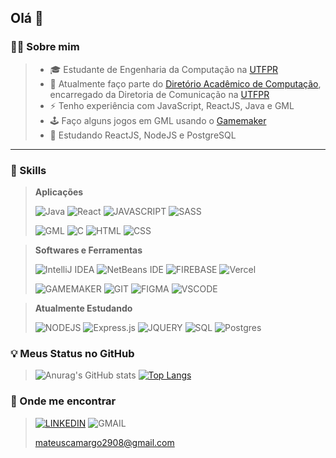 ## Olá 👋

### 👨‍💻 Sobre mim
>
> - 🎓 Estudante de Engenharia da Computação na [UTFPR](https://www.utfpr.edu.br/)
> - 🏫 Atualmente faço parte do [Diretório Acadêmico de Computação](https://www.instagram.com/dacompcp/), encarregado da Diretoria de Comunicação na [UTFPR](https://www.utfpr.edu.br/)
> - ⚡ Tenho experiência com JavaScript, ReactJS, Java e GML
> - 🕹️ Faço alguns jogos em GML usando o [Gamemaker](https://gamemaker.io/pt-BR)
> - 🌱 Estudando ReactJS, NodeJS e PostgreSQL

***

### 🧰 Skills

>**Aplicações**
>
>![Java](https://img.shields.io/badge/Java-FFC96F.svg?style=for-the-badge&logo=openjdk&logoColor=333333)
>![React](https://img.shields.io/badge/React-%2320232a.svg?style=for-the-badge&logo=react&logoColor=%2361DAFB)
>![JAVASCRIPT](https://img.shields.io/badge/JavaScript-F2DE51?style=for-the-badge&logo=javascript&logoColor=333333)
>![SASS](https://img.shields.io/badge/Sass-e88bb7?style=for-the-badge&logo=sass&logoColor=white)
>
>![GML](https://img.shields.io/badge/GML-5975ff?style=for-the-badge&logo=gamemaker&logoColor=white)
>![C](https://img.shields.io/badge/C-3e48cd?style=for-the-badge&logo=c&logoColor=white)
>![HTML](https://img.shields.io/badge/HTML5-f1652a?style=for-the-badge&logo=html5&logoColor=white)
>![CSS](https://img.shields.io/badge/CSS3-2aa9e0?style=for-the-badge&logo=css&logoColor=white)

>**Softwares e Ferramentas**
>
>![IntelliJ IDEA](https://img.shields.io/badge/IntelliJIDEA-BF04B9.svg?style=for-the-badge&logo=intellij-idea&logoColor=white)
>![NetBeans IDE](https://img.shields.io/badge/NetBeans%20IDE-1B6AC6.svg?style=for-the-badge&logo=apache-netbeans-ide&logoColor=white)
>![FIREBASE](https://img.shields.io/badge/Firebase-FFA000?style=for-the-badge&logo=Firebase&logoColor=white)
>![Vercel](https://img.shields.io/badge/Vercel-%23000000.svg?style=for-the-badge&logo=vercel&logoColor=white)
>
>![GAMEMAKER](https://img.shields.io/badge/GameMaker-5975ff?style=for-the-badge&logo=gamemaker&logoColor=white)
>![GIT](https://img.shields.io/badge/Git-f05133?style=for-the-badge&logo=git&logoColor=white)
>![FIGMA](https://img.shields.io/badge/Figma-FA7070?style=for-the-badge&logo=figma&logoColor=white)
>![VSCODE](https://custom-icon-badges.demolab.com/badge/VS%20Code-0078d7.svg?style=for-the-badge&logo=vsc&logoColor=white)
<!--
>![PREMIERE PRO](https://img.shields.io/badge/Premiere%20Pro-00005b?style=for-the-badge&logo=Adobe%20Premiere%20Pro&logoColor=9a9aff)
-->

>**Atualmente Estudando**
>
>![NODEJS](https://img.shields.io/badge/Node-40a05e?style=for-the-badge&logo=node.js&logoColor=white)
>![Express.js](https://img.shields.io/badge/Express.js-333333.svg?style=for-the-badge&logo=express&logoColor=259DFF)
>![JQUERY](https://img.shields.io/badge/jQuerry-0868ab?style=for-the-badge&logo=jquery&logoColor=white)
>![SQL](https://img.shields.io/badge/SQL-004d65?style=for-the-badge&logo=mysql&logoColor=white)
>![Postgres](https://img.shields.io/badge/Postgres-%23316192.svg?style=for-the-badge&logo=postgresql&logoColor=white)

<!--
>![PYTHON](https://img.shields.io/badge/Python-3771a1?style=for-the-badge&logo=python&logoColor=white)
>![C++](https://img.shields.io/badge/C%2B%2B-3e48cd?style=for-the-badge&logo=c%2B%2B&logoColor=white)
>![ARDUINO](https://img.shields.io/badge/Arduino-17959A?style=for-the-badge)
-->

### 💡 Meus Status no GitHub

>![Anurag's GitHub stats](https://github-readme-stats.vercel.app/api?username=mateusmcamargo&show_icons=true&bg_color=ffffff00&title_color=FF3D81&text_color=fff&icon_color=E72C61&hide_border=true)
>[![Top Langs](https://github-readme-stats.vercel.app/api/top-langs/?username=mateusmcamargo&layout=compact&bg_color=ffffff00&title_color=FF3D81&text_color=fff&hide_border=true&hide=css,yacc,html)](https://github.com/anuraghazra/github-readme-stats)

### 📍 Onde me encontrar
>[![LINKEDIN](https://img.shields.io/badge/Linkedin-%230077B5.svg?style=for-the-badge&logo=linkedin&logoColor=white)](https://www.linkedin.com/in/mateus-camargo-b494831a9/?trk=opento_sprofile_goalscard)
>![GMAIL](https://img.shields.io/badge/Gmail-D14836?style=for-the-badge&logo=gmail&logoColor=white)
>
>mateuscamargo2908@gmail.com

<!--
colors:
main: FF3D81
gray: 333333
-->

